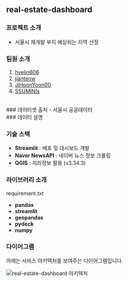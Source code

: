 ##  real-estate-dashboard

### 프로젝트 소개
- 서울시 재개발 부지 예상되는 지역 선정

### 팀원 소개
1. [hyelin606](https://github.com/hyelin606)
2. [jianteow](https://github.com/jianteow)
3. [JiHoonYoon00](https://github.com/JiHoonYoon00)
4. [SSUMINIs](https://github.com/SSUMINIs)
<br>
### 데이터셋 출처
- 서울시 공공데이터
<br>
### 데이터 설명

### 기술 스택
- **Streamlit** : 배포 및 대시보드 개발
- **Naver NewsAPI** : 네이버 뉴스 정보 크롤링
- **QGIS** : 지리정보 활용 (v3.34.3)

### 라이브러리 소개
requirement.txt
- **pandas**
- **streamlit**
- **geopandas**
- **pydeck**
- **numpy**

### 
  
### 다이어그램
아래는 서비스 아키텍처를 보여주는 다이어그램입니다.

![real-estate-dashboard 아키텍처](./.png)
